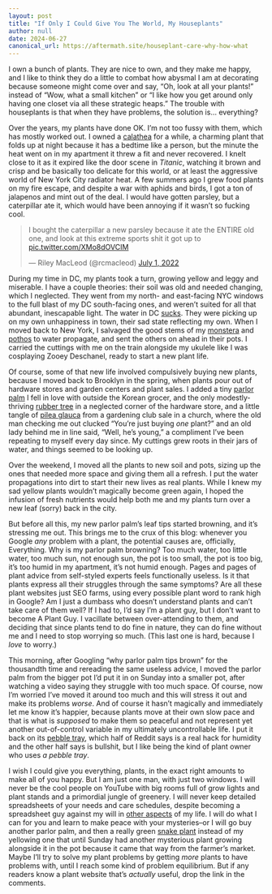 ```yaml
---
layout: post
title: "If Only I Could Give You The World, My Houseplants"
author: null
date: 2024-06-27
canonical_url: https://aftermath.site/houseplant-care-why-how-what
---
```


I own a bunch of plants. They are nice to own, and they make me happy, and I like to think they do a little to combat how abysmal I am at decorating because someone might come over and say, “Oh, look at all your plants!” instead of “Wow, what a small kitchen” or “I like how you get around only having one closet via all these strategic heaps.” The trouble with houseplants is that when they have problems, the solution is… everything?

Over the years, my plants have done OK. I’m not too fussy with them, which has mostly worked out. I owned a [calathea](https://www.thesill.com/blog/how-to-care-for-calathea) for a while, a charming plant that folds up at night because it has a bedtime like a person, but the minute the heat went on in my apartment it threw a fit and never recovered. I knelt close to it as it expired like the door scene in _Titanic_, watching it brown and crisp and be basically too delicate for this world, or at least the aggressive world of New York City radiator heat. A few summers ago I grew food plants on my fire escape, and despite a war with aphids and birds, I got a ton of jalapenos and mint out of the deal. I would have gotten parsley, but a caterpillar ate it, which would have been annoying if it wasn’t so fucking cool.

> I bought the caterpillar a new parsley because it ate the ENTIRE old one, and look at this extreme sports shit it got up to [pic.twitter.com/XMo8dOVCIM](https://t.co/XMo8dOVCIM)
> 
> — Riley MacLeod (@rcmacleod) [July 1, 2022](https://twitter.com/rcmacleod/status/1542955023088377857?ref_src=twsrc%5Etfw)

During my time in DC, my plants took a turn, growing yellow and leggy and miserable. I have a couple theories: their soil was old and needed changing, which I neglected. They went from my north- and east-facing NYC windows to the full blast of my DC south-facing ones, and weren’t suited for all that abundant, inescapable light. The water in DC [sucks](https://www.reddit.com/r/washingtondc/comments/x3r7ii/do_you_drink_dcs_tap_water_unfiltered_if_no_why/). They were picking up on my own unhappiness in town, their sad state reflecting my own. When I moved back to New York, I salvaged the good stems of my [monstera](https://www.joyusgarden.com/monstera-adansonii-care-swiss-cheese-vine-growing-tips/) and [pothos](https://extension.sdstate.edu/pothos-devils-ivy-golden-pothos-house-plant-how) to water propagate, and sent the others on ahead in their pots. I carried the cuttings with me on the train alongside my ukulele like I was cosplaying Zooey Deschanel, ready to start a new plant life. 

Of course, some of that new life involved compulsively buying new plants, because I moved back to Brooklyn in the spring, when plants pour out of hardware stores and garden centers and plant sales. I added a tiny [parlor palm](https://www.thespruce.com/grow-chamaedorea-indoors-1902884) I fell in love with outside the Korean grocer, and the only modestly-thriving [rubber tree](https://abeautifulmess.com/how-to-care-for-a-rubber-tree/) in a neglected corner of the hardware store, and a little tangle of [pilea glauca](https://www.thespruce.com/pilea-glauca-care-guide-8404971) from a gardening club sale in a church, where the old man checking me out clucked “You’re just buying _one_ plant?” and an old lady behind me in line said, “Well, he’s young,” a compliment I’ve been repeating to myself every day since. My cuttings grew roots in their jars of water, and things seemed to be looking up.

Over the weekend, I moved all the plants to new soil and pots, sizing up the ones that needed more space and giving them all a refresh. I put the water propagations into dirt to start their new lives as real plants. While I knew my sad yellow plants wouldn’t magically become green again, I hoped the infusion of fresh nutrients would help both me and my plants turn over a new leaf (sorry) back in the city.

But before all this, my new parlor palm’s leaf tips started browning, and it’s stressing me out. This brings me to the crux of this blog: whenever you Google _any_ problem with a plant, the potential causes are, officially, Everything. Why is my parlor palm browning? Too much water, too little water, too much sun, not enough sun, the pot is too small, the pot is too big, it’s too humid in my apartment, it’s not humid enough. Pages and pages of plant advice from self-styled experts feels functionally useless. Is it that plants express all their struggles through the same symptoms? Are all these plant websites just SEO farms, using every possible plant word to rank high in Google? Am I just a dumbass who doesn’t understand plants and can’t take care of them well? If I had to, I’d say I’m a plant guy, but I don’t want to become A Plant Guy. I vacillate between over-attending to them, and deciding that since plants tend to do fine in nature, they can do fine without me and I need to stop worrying so much. (This last one is hard, because I _love_ to worry.)

This morning, after Googling “why parlor palm tips brown” for the thousandth time and rereading the same useless advice, I moved the parlor palm from the bigger pot I’d put it in on Sunday into a smaller pot, after watching a video saying they struggle with too much space. Of course, now I’m worried I’ve moved it around too much and this will stress it out and make its problems _worse_. And of course it hasn’t magically and immediately let me know it’s happier, because plants move at their own slow pace and that is what is _supposed_ to make them so peaceful and not represent yet another out-of-control variable in my ultimately uncontrollable life. I put it back on its [pebble tray](https://www.thespruce.com/how-to-make-a-pebble-tray-7371481), which half of Reddit says is a real hack for humidity and the other half says is bullshit, but I like being the kind of plant owner who uses _a pebble tray_. 

I wish I could give you everything, plants, in the exact right amounts to make all of you happy. But I am just one man, with just two windows. I will never be the cool people on YouTube with big rooms full of grow lights and plant stands and a primordial jungle of greenery. I will never keep detailed spreadsheets of your needs and care schedules, despite becoming a spreadsheet guy against my will in [other aspects](https://aftermath.site/starting-a-website-has-taught-me-too-much-about-myself) of my life. I will do what I can for you and learn to make peace with your mysteries–or I will go buy another parlor palm, and then a really green [snake plant](https://www.gardeningknowhow.com/houseplants/snake-plant/snake-plant-care.htm) instead of my yellowing one that until Sunday had another mysterious plant growing alongside it in the pot because it came that way from the farmer’s market. Maybe I’ll try to solve my plant problems by getting _more_ plants to have problems with, until I reach some kind of problem equilibrium. But if any readers know a plant website that’s _actually_ useful, drop the link in the comments.